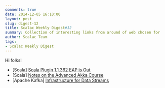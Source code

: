 ```yaml
---
comments: true
date: 2014-12-05 16:10:00
layout: post
slug: digest-12
title: Scalac Weekly Digest#12
summary: Collection of interesting links from around of web chosen for you by Scalac team
author: Scalac Team
tags:
- Scalac Weekly Digest
---
```


Hi folks! 

* \[Scala\] [Scala Plugin 1.1.362 EAP is Out](http://blog.jetbrains.com/scala/2014/12/01/scala-plugin-eap-is-out/)
* \[Scala\] [Notes on the Advanced Akka Course](http://alessandrovermeulen.me/2014/07/15/notes-on-the-advanced-akka-course/)
* \[Apache Kafka\] [Infrastructure for Data Streams](http://vilkeliskis.com/blog/2014/11/10/infrastructure_for_data_streams.html)


